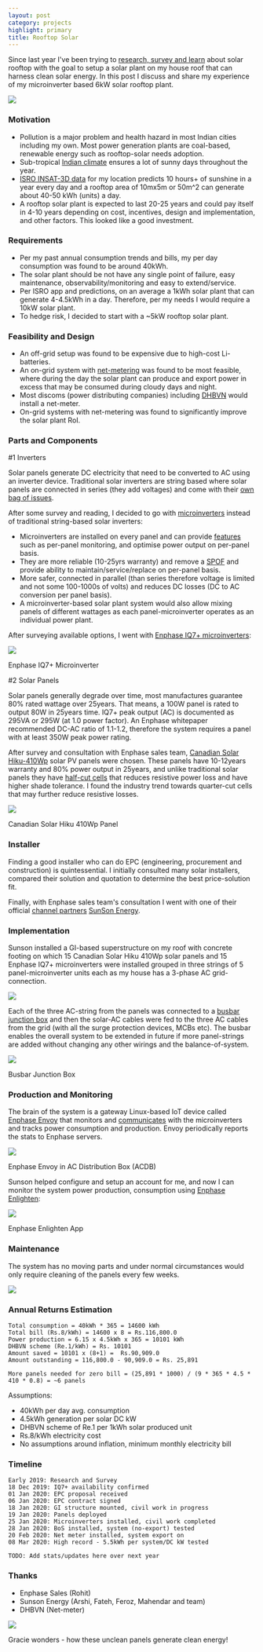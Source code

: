 ```yaml
---
layout: post
category: projects
highlight: primary
title: Rooftop Solar
---
```


Since last year I've been trying to [research, survey and
learn](https://twitter.com/rhtyd/status/1126174634540392448) about solar rooftop
with the goal to setup a solar plant on my house roof that can harness clean
solar energy. In this post I discuss and share my experience of my microinverter
based 6kW solar rooftop plant.

<div class="post-image">
    <img src="/images/solar/rooftop.jpg">
</div>

### Motivation

- Pollution is a major problem and health hazard in most Indian cities including
my own. Most power generation plants are coal-based, renewable energy such as
rooftop-solar needs adoption.
- Sub-tropical [Indian
climate](https://en.wikipedia.org/wiki/Climate_of_India) ensures a lot of sunny
days throughout the year.
- [ISRO INSAT-3D
data](https://www.isro.gov.in/isro-develops-solar-calculator-android-app) for my
location predicts 10 hours+ of sunshine in a year every day and a rooftop
area of 10mx5m or 50m^2 can generate about 40-50 kWh (units) a day.
- A rooftop solar plant is expected to last 20-25 years and could pay itself in
4-10 years depending on cost, incentives, design and implementation, and other
factors. This looked like a good investment.

### Requirements

- Per my past annual consumption trends and bills, my per day consumption was
found to be around 40kWh.
- The solar plant should be not have any single point of failure, easy
maintenance, observability/monitoring and easy to extend/service.
- Per ISRO app and predictions, on an average a 1kWh solar plant that can generate
4-4.5kWh in a day. Therefore, per my needs I would require a 10kW solar plant.
- To hedge risk, I decided to start with a ~5kW rooftop solar plant.

### Feasibility and Design

- An off-grid setup was found to be expensive due to high-cost Li-batteries.
- An on-grid system with
[net-metering](https://en.wikipedia.org/wiki/Net_metering) was found to be most
feasible, where during the day the solar plant can produce and export power in
excess that may be consumed during cloudy days and night.
- Most discoms (power distributing companies) including
[DHBVN](https://esolarconn.dhbvn.org.in/) would install a net-meter.
- On-grid systems with net-metering was found to significantly improve the solar
plant RoI.

### Parts and Components

#1 Inverters

Solar panels generate DC electricity that need to be converted to AC using an
inverter device. Traditional solar inverters are string based where solar panels
are connected in series (they add voltages) and come with their [own bag of
issues](https://enphase.com/en-in/products/microinverters/vs-string-inverter).

After some survey and reading, I decided to go with
[microinverters](https://en.wikipedia.org/wiki/Solar_micro-inverter) instead
of traditional string-based solar inverters:

- Microinverters are installed on every panel and can provide
[features](https://enphase.com/en-in/products/microinverters) such as per-panel
monitoring, and optimise power output on per-panel basis.
- They are more reliable (10-25yrs warranty) and remove a
[SPOF](https://en.wikipedia.org/wiki/Single_point_of_failure) and provide
ability to maintain/service/replace on per-panel basis.
- More safer, connected in parallel (than series therefore voltage is limited
and not some 100-1000s of volts) and reduces DC losses (DC to AC conversion
per panel basis).
- A microinverter-based solar plant system would also allow mixing panels of
different wattages as each panel-microinverter operates as an individual power
plant.

After surveying available options, I went with [Enphase IQ7+
microinverters](https://enphase.com/sites/default/files/downloads/support/IQ7-IQ7plus-DS-EN-US.pdf):

<div class="post-image">
    <img src="/images/solar/iq7plus.jpg">
    <p>Enphase IQ7+ Microinverter</p>
</div>

#2 Solar Panels

Solar panels generally degrade over time, most manufactures guarantee 80% rated
wattage over 25years. That means, a 100W panel is rated to output 80W in 25years
time. IQ7+ peak output (AC) is documented as 295VA or 295W (at 1.0 power
factor). An Enphase whitepaper recommended DC-AC ratio of 1.1-1.2, therefore the
system requires a panel with at least 350W peak power rating.

After survey and consultation with Enphase sales team, [Canadian Solar
Hiku-410Wp](https://www.canadiansolar.com/hiku/) solar PV panels were chosen.
These panels have 10-12years warranty and 80% power output in 25years, and
unlike traditional solar panels they have [half-cut
cells](https://news.energysage.com/half-cut-solar-cells-overview/) that reduces
resistive power loss and have higher shade tolerance. I found the industry trend
towards quarter-cut cells that may further reduce resistive losses.

<div class="post-image">
    <img src="/images/solar/panel.jpg"><br/>
    <p>Canadian Solar Hiku 410Wp Panel</p>
</div>

### Installer

Finding a good installer who can do EPC (engineering, procurement and
construction) is quintessential. I initially consulted many solar installers,
compared their solution and quotation to determine the best price-solution fit.

Finally, with Enphase sales team's consultation I went with one of their
official [channel partners](https://enphase.com/en-in/find-an-installer) [SunSon
Energy](https://www.instagram.com/sunsonenergy/).

### Implementation

Sunson installed a GI-based superstructure on my roof with concrete footing on
which 15 Canadian Solar Hiku 410Wp solar panels and 15 Enphase IQ7+
microinverters were installed grouped in three strings of 5 panel-microinverter
units each as my house has a 3-phase AC grid-connection.

<div class="post-image">
    <img src="/images/solar/structure.jpg">
</div>

Each of the three AC-string from the panels was connected to a [busbar junction
box](https://en.wikipedia.org/wiki/Busbar) and then the solar-AC cables were fed
to the three AC cables from the grid (with all the surge protection devices,
MCBs etc). The busbar enables the overall system to be extended in future if
more panel-strings are added without changing any other wirings and the
balance-of-system.

<div class="post-image">
    <img src="/images/solar/busbar.jpg">
    <p>Busbar Junction Box</p>
</div>

### Production and Monitoring

The brain of the system is a gateway Linux-based IoT device called [Enphase
Envoy](https://enphase.com/en-in/products/envoy) that monitors and
[communicates](https://en.wikipedia.org/wiki/Power-line_communication) with the
microinverters and tracks power consumption and production. Envoy periodically
reports the stats to Enphase servers.

<div class="post-image">
    <img src="/images/solar/envoy.jpg">
    <p>Enphase Envoy in AC Distribution Box (ACDB)</p>
</div>

Sunson helped configure and setup an account for me, and now I can monitor the
system power production, consumption using [Enphase
Enlighten](https://enlighten.enphaseenergy.com/):

<div class="post-image">
    <img src="/images/solar/production.jpg">
    <p>Enphase Enlighten App</p>
</div>

### Maintenance

The system has no moving parts and under normal circumstances would only require
cleaning of the panels every few weeks.

<div class="post-image">
    <img src="/images/solar/cleaning.jpg">
</div>

### Annual Returns Estimation

```
Total consumption = 40kWh * 365 = 14600 kWh
Total bill (Rs.8/kWh) = 14600 x 8 = Rs.116,800.0
Power production = 6.15 x 4.5kWh x 365 = 10101 kWh
DHBVN scheme (Re.1/kWh) = Rs. 10101
Amount saved = 10101 x (8+1) =  Rs.90,909.0
Amount outstanding = 116,800.0 - 90,909.0 = Rs. 25,891

More panels needed for zero bill = (25,891 * 1000) / (9 * 365 * 4.5 * 410 * 0.8) = ~6 panels
```

Assumptions:
- 40kWh per day avg. consumption
- 4.5kWh generation per solar DC kW
- DHBVN scheme of Re.1 per 1kWh solar produced unit
- Rs.8/kWh electricity cost
- No assumptions around inflation, minimum monthly electricity bill

### Timeline

```
Early 2019: Research and Survey
18 Dec 2019: IQ7+ availability confirmed
01 Jan 2020: EPC proposal received
06 Jan 2020: EPC contract signed
18 Jan 2020: GI structure mounted, civil work in progress
19 Jan 2020: Panels deployed
25 Jan 2020: Microinverters installed, civil work completed
28 Jan 2020: BoS installed, system (no-export) tested
20 Feb 2020: Net meter installed, system export on
08 Mar 2020: High record - 5.5kWh per system/DC kW tested

TODO: Add stats/updates here over next year
```

### Thanks

- Enphase Sales (Rohit)
- Sunson Energy (Arshi, Fateh, Feroz, Mahendar and team)
- DHBVN (Net-meter)

<div class="post-image">
    <img src="/images/solar/gracie.jpg">
    <p>Gracie wonders - how these unclean panels generate clean energy!</p>
</div>
